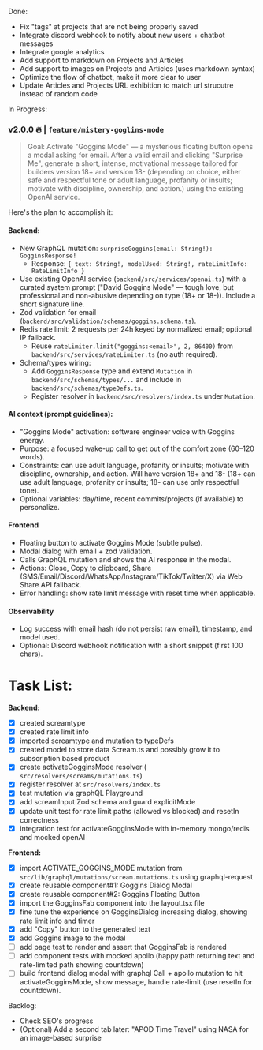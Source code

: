 Done:
- Fix "tags" at projects that are not being properly saved
- Integrate discord webhook to notify about new users + chatbot messages 
- Integrate google analytics
- Add support to markdown on Projects and Articles
- Add support to images on Projects and Articles (uses markdown syntax)
- Optimize the flow of chatbot, make it more clear to user
- Update Articles and Projects URL exhibition to match url strucutre instead of random code

In Progress:
### v2.0.0 🔥 | `feature/mistery-goglins-mode`
> Goal: Activate "Goggins Mode" — a mysterious floating button opens a modal asking for email. After a valid email and clicking "Surprise Me", generate a short, intense, motivational message tailored for builders version 18+ and version 18- (depending on choice, either safe and respectful tone or adult language, profanity or insults; motivate with discipline, ownership, and action.) using the existing OpenAI service.

Here's the plan to accomplish it:

#### Backend:
- New GraphQL mutation: `surpriseGoggins(email: String!): GogginsResponse!`
  - Response: `{ text: String!, modelUsed: String!, rateLimitInfo: RateLimitInfo }`
- Use existing OpenAI service (`backend/src/services/openai.ts`) with a curated system prompt ("David Goggins Mode" — tough love, but professional and non-abusive depending on type (18+ or 18-)). Include a short signature line.
- Zod validation for email (`backend/src/validation/schemas/goggins.schema.ts`).
- Redis rate limit: 2 requests per 24h keyed by normalized email; optional IP fallback.
  - Reuse `rateLimiter.limit("goggins:<email>", 2, 86400)` from `backend/src/services/rateLimiter.ts` (no auth required).
- Schema/types wiring:
  - Add `GogginsResponse` type and extend `Mutation` in `backend/src/schemas/types/...` and include in `backend/src/schemas/typeDefs.ts`.
  - Register resolver in `backend/src/resolvers/index.ts` under `Mutation`.

#### AI context (prompt guidelines):
- "Goggins Mode" activation: software engineer voice with Goggins energy.
- Purpose: a focused wake-up call to get out of the comfort zone (60–120 words).
- Constraints: can use adult language, profanity or insults; motivate with discipline, ownership, and action. Will have version 18+ and 18- (18+ can use adult language, profanity or insults; 18- can use only respectful tone).
- Optional variables: day/time, recent commits/projects (if available) to personalize.

#### Frontend
- Floating button to activate Goggins Mode (subtle pulse).
- Modal dialog with email + zod validation.
- Calls GraphQL mutation and shows the AI response in the modal.
- Actions: Close, Copy to clipboard, Share (SMS/Email/Discord/WhatsApp/Instagram/TikTok/Twitter/X) via Web Share API fallback.
- Error handling: show rate limit message with reset time when applicable.

#### Observability
- Log success with email hash (do not persist raw email), timestamp, and model used.
- Optional: Discord webhook notification with a short snippet (first 100 chars).

# Task List:

**Backend:**
- [X] created screamtype
- [X] created rate limit info
- [X] imported screamtype and mutation to typeDefs
- [X] created model to store data Scream.ts and possibly grow it to subscription based product
- [X] create activateGogginsMode resolver ( `src/resolvers/screams/mutations.ts`)
- [X] register resolver at `src/resolvers/index.ts`
- [X] test mutation via graphQL Playground
- [X] add screamInput Zod schema and guard explicitMode
- [X] update unit test for rate limit paths (allowed vs blocked) and resetIn correctness
- [X] integration test for activateGogginsMode with in-memory mongo/redis and mocked openAI  

**Frontend:**
- [X] import ACTIVATE_GOGGINS_MODE mutation from `src/lib/graphql/mutations/scream.mutations.ts` using graphql-request
- [X] create reusable component#1: Goggins Dialog Modal
- [X] create reusable component#2: Goggins Floating Button 
- [X] import the GogginsFab component into the layout.tsx file
- [X] fine tune the experience on GogginsDialog increasing dialog, showing rate limit info and timer
- [X] add "Copy" button to the generated text
- [X] add Goggins image to the modal
- [ ] add page test to render and assert that GogginsFab is rendered
- [ ] add component tests with mocked apollo (happy path returning text and rate-limited path showing countdown)
- [ ] build frontend dialog modal with graphql Call + apollo mutation to hit activateGogginsMode, show message, handle rate-limit (use resetIn for countdown).

Backlog:
- Check SEO's progress
- (Optional) Add a second tab later: "APOD Time Travel" using NASA for an image-based surprise

